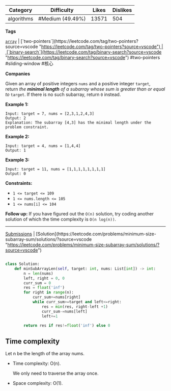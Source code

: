 

| Category   | Difficulty       | Likes | Dislikes |
| ---------- | ---------------- | ----- | -------- |
| algorithms | #Medium (49.49%) | 13571 | 504      |

**Tags**

[`array`](https://leetcode.com/tag/array?source=vscode "https://leetcode.com/tag/array?source=vscode") | [`two-pointers`](https://leetcode.com/tag/two-pointers?source=vscode "https://leetcode.com/tag/two-pointers?source=vscode") | [`binary-search`](https://leetcode.com/tag/binary-search?source=vscode "https://leetcode.com/tag/binary-search?source=vscode") #two-pointers #sliding-window #核心 

**Companies**

Given an array of positive integers `nums` and a positive integer `target`, return _the **minimal length** of a_ _subarray_ _whose sum is greater than or equal to_ `target`. If there is no such subarray, return `0` instead.

**Example 1:**

```
Input: target = 7, nums = [2,3,1,2,4,3]
Output: 2
Explanation: The subarray [4,3] has the minimal length under the problem constraint.
```

**Example 2:**

```
Input: target = 4, nums = [1,4,4]
Output: 1
```

**Example 3:**

```
Input: target = 11, nums = [1,1,1,1,1,1,1,1]
Output: 0
```

**Constraints:**

- `1 <= target <= 109`
- `1 <= nums.length <= 105`
- `1 <= nums[i] <= 104`

**Follow up:** If you have figured out the `O(n)` solution, try coding another solution of which the time complexity is `O(n log(n))`.

---

[Submissions](https://leetcode.com/problems/minimum-size-subarray-sum/submissions/?source=vscode "https://leetcode.com/problems/minimum-size-subarray-sum/submissions/?source=vscode") | [Solution](https://leetcode.com/problems/minimum-size-subarray-sum/solutions/?source=vscode "https://leetcode.com/problems/minimum-size-subarray-sum/solutions/?source=vscode")


```python

class Solution:
    def minSubArrayLen(self, target: int, nums: List[int]) -> int:
        n = len(nums)
        left, right = 0, 0
        curr_sum = 0
        res = float('inf')
        for right in range(n):
            curr_sum+=nums[right]
            while curr_sum>=target and left<=right:
                res = min(res, right-left +1)
                curr_sum-=nums[left]
                left+=1

        return res if res!=float('inf') else 0

```

## Time complexity

Let n be the length of the array nums.

- Time complexity: O(n).
    
    We only need to traverse the array once.
    
- Space complexity: O(1).